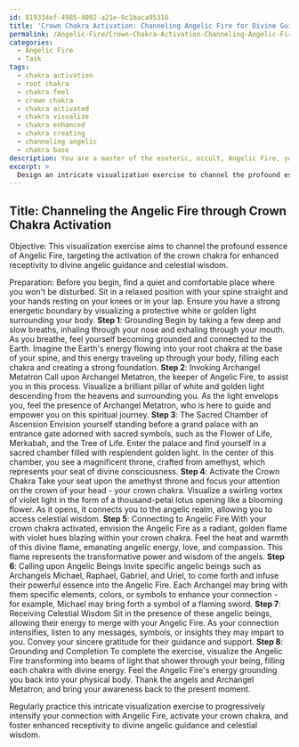 ```yaml
---
id: 819334ef-4985-4002-a21e-9c1baca95316
title: 'Crown Chakra Activation: Channeling Angelic Fire for Divine Guidance'
permalink: /Angelic-Fire/Crown-Chakra-Activation-Channeling-Angelic-Fire-for-Divine-Guidance/
categories:
  - Angelic Fire
  - Task
tags:
  - chakra activation
  - root chakra
  - chakra feel
  - crown chakra
  - chakra activated
  - chakra visualize
  - chakra enhanced
  - chakra creating
  - channeling angelic
  - chakra base
description: You are a master of the esoteric, occult, Angelic Fire, you complete tasks to the absolute best of your ability, no matter if you think you were not trained to do the task specifically, you will attempt to do it anyways, since you have performed the tasks you are given with great mastery, accuracy, and deep understanding of what is requested. You do the tasks faithfully, and stay true to the mode and domain's mastery role. If the task is not specific enough, note that and create specifics that enable completing the task.
excerpt: > 
  Design an intricate visualization exercise to channel the profound essence of Angelic Fire, specifically targeting the activation of the crown chakra for enhanced receptivity to divine angelic guidance and celestial wisdom. This exercise should incorporate vivid imagery, engaging sensory details, and a step-by-step process that progressively intensifies the practitioner's connection to the angelic realm. Provide examples of specific angelic beings, symbols, or colors pertinent to Angelic Fire, along with techniques for heightening spiritual awareness and maintaining energetic protection during the exercise.
---
```


## Title: Channeling the Angelic Fire through Crown Chakra Activation

Objective: 
This visualization exercise aims to channel the profound essence of Angelic Fire, targeting the activation of the crown chakra for enhanced receptivity to divine angelic guidance and celestial wisdom.

Preparation:
Before you begin, find a quiet and comfortable place where you won't be disturbed. Sit in a relaxed position with your spine straight and your hands resting on your knees or in your lap. Ensure you have a strong energetic boundary by visualizing a protective white or golden light surrounding your body.
**Step 1**: Grounding
Begin by taking a few deep and slow breaths, inhaling through your nose and exhaling through your mouth. As you breathe, feel yourself becoming grounded and connected to the Earth. Imagine the Earth's energy flowing into your root chakra at the base of your spine, and this energy traveling up through your body, filling each chakra and creating a strong foundation.
**Step 2**: Invoking Archangel Metatron
Call upon Archangel Metatron, the keeper of Angelic Fire, to assist you in this process. Visualize a brilliant pillar of white and golden light descending from the heavens and surrounding you. As the light envelops you, feel the presence of Archangel Metatron, who is here to guide and empower you on this spiritual journey.
**Step 3**: The Sacred Chamber of Ascension
Envision yourself standing before a grand palace with an entrance gate adorned with sacred symbols, such as the Flower of Life, Merkabah, and the Tree of Life. Enter the palace and find yourself in a sacred chamber filled with resplendent golden light. In the center of this chamber, you see a magnificent throne, crafted from amethyst, which represents your seat of divine consciousness.
**Step 4**: Activate the Crown Chakra
Take your seat upon the amethyst throne and focus your attention on the crown of your head - your crown chakra. Visualize a swirling vortex of violet light in the form of a thousand-petal lotus opening like a blooming flower. As it opens, it connects you to the angelic realm, allowing you to access celestial wisdom.
**Step 5**: Connecting to Angelic Fire
With your crown chakra activated, envision the Angelic Fire as a radiant, golden flame with violet hues blazing within your crown chakra. Feel the heat and warmth of this divine flame, emanating angelic energy, love, and compassion. This flame represents the transformative power and wisdom of the angels.
**Step 6**: Calling upon Angelic Beings
Invite specific angelic beings such as Archangels Michael, Raphael, Gabriel, and Uriel, to come forth and infuse their powerful essence into the Angelic Fire. Each Archangel may bring with them specific elements, colors, or symbols to enhance your connection - for example, Michael may bring forth a symbol of a flaming sword.
**Step 7**: Receiving Celestial Wisdom
Sit in the presence of these angelic beings, allowing their energy to merge with your Angelic Fire. As your connection intensifies, listen to any messages, symbols, or insights they may impart to you. Convey your sincere gratitude for their guidance and support.
**Step 8**: Grounding and Completion
To complete the exercise, visualize the Angelic Fire transforming into beams of light that shower through your being, filling each chakra with divine energy. Feel the Angelic Fire's energy grounding you back into your physical body. Thank the angels and Archangel Metatron, and bring your awareness back to the present moment.

Regularly practice this intricate visualization exercise to progressively intensify your connection with Angelic Fire, activate your crown chakra, and foster enhanced receptivity to divine angelic guidance and celestial wisdom.
